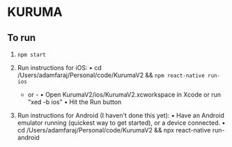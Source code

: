 # KURUMA


## To run
1. ` npm start `

2. Run instructions for iOS:
    • cd /Users/adamfaraj/Personal/code/KurumaV2 && `npm react-native run-ios`
    - or -
    • Open KurumaV2/ios/KurumaV2.xcworkspace in Xcode or run "xed -b ios"
    • Hit the Run button

3. Run instructions for Android (I haven't done this yet):
    • Have an Android emulator running (quickest way to get started), or a device connected.
    • cd /Users/adamfaraj/Personal/code/KurumaV2 && npx react-native run-android
